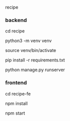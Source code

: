 recipe

### backend

cd recipe

python3 -m venv venv

source venv/bin/activate

pip install -r requirements.txt

python manage.py runserver

### frontend

cd recipe-fe

npm install

npm start
